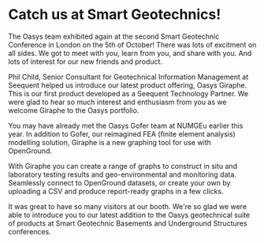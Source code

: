 # Catch us at Smart Geotechnics!

The Oasys team exhibited again at the second Smart Geotechnic Conference in London on the 5th of October! There was lots of excitment on all sides. We got to meet with you, learn from you, and share with you. And lots of interest for our new friends and product.

Phil Child, Senior Consultant for Geotechnical Information Management at Seequent helped us introduce our latest product offering, Oasys Giraphe. This is our first product developed as a Seequent Technology Partner. We were glad to hear so much interest and enthusiasm from you as we welcome Giraphe to the Oasys portfolio.

You may have already met the Oasys Gofer team at NUMGEu earlier this year. In addition to Gofer, our reimagined FEA (finite element analysis) modelling solution, Giraphe is a new graphing tool for use with OpenGround.

With Giraphe you can create a range of graphs to construct in situ and laboratory testing results and geo-environmental and monitoring data. Seamlessly connect to OpenGround datasets, or create your own by uploading a CSV and produce report-ready graphs in a few clicks.

It was great to have so many visitors at our booth. We're so glad we were able to introduce you to our latest addition to the Oasys geotechnical suite of products at Smart Geotechnic Basements and Underground Structures conferences.

